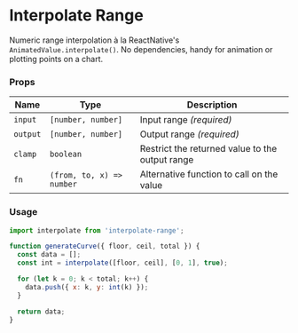 # Interpolate Range

Numeric range interpolation à la ReactNative's `AnimatedValue.interpolate()`. No dependencies, handy for animation or plotting points on a chart.

### Props

Name | Type | Description
--- | --- | ---
`input` | `[number, number]` | Input range _(required)_
`output` | `[number, number]` | Output range _(required)_
`clamp` | `boolean` | Restrict the returned value to the output range
`fn` | `(from, to, x) => number` | Alternative function to call on the value


### Usage

```js
import interpolate from 'interpolate-range';

function generateCurve({ floor, ceil, total }) {
  const data = [];
  const int = interpolate([floor, ceil], [0, 1], true);

  for (let k = 0; k < total; k++) {
    data.push({ x: k, y: int(k) });
  }

  return data;
}
```
